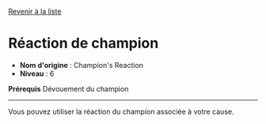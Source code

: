 [Revenir à la liste](..)

# Réaction de champion

 * **Nom d'origine** : Champion's Reaction
 * **Niveau** : 6


<p><strong>Prérequis</strong> Dévouement du champion</p>
<hr>
<p>Vous pouvez utiliser la réaction du champion associée à votre cause.</p>